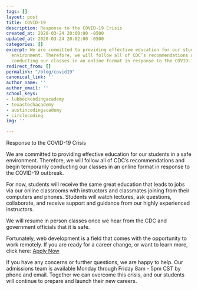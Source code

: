 ```yaml
---
tags: []
layout: post
title: COVID-19
description: Response to the COVID-19 Crisis
created_at: 2020-03-24 20:00:00 -0500
updated_at: 2020-03-24 20:02:00 -0500
categories: []
excerpt: We are committed to providing effective education for our students in a safe
  environment. Therefore, we will follow all of CDC’s recommendations and begin temporarily
  conducting our classes in an online format in response to the COVID-19 outbreak.
redirect_from: []
permalink: "/blog/covid19"
canonical_link: ''
author_name: ''
author_email: ''
school_keys:
- lubbockcodingacademy
- texastechacademy
- austincodingacademy
- circlecoding
img: ''

---
```

Response to the COVID-19 Crisis

We are committed to providing effective education for our students in a safe environment. Therefore, we will follow all of CDC’s recommendations and begin temporarily conducting our classes in an online format in response to the COVID-19 outbreak.

For now, students will receive the same great education that leads to jobs via our online classrooms with instructors and classmates joining from their computers and phones. Students will watch lectures, ask questions, collaborate, and receive support and guidance from our highly experienced instructors. 

We will resume in person classes once we hear from the CDC and government officials that it is safe.

Fortunately, web development is a field that comes with the opportunity to work remotely. If you are ready for a career change, or want to learn more, click here: [Apply Now](/apply/ "Apply Now")

If you have any concerns or further questions, we are happy to help. Our admissions team is available Monday through Friday 8am - 5pm CST by phone and email. Together we can overcome this crisis, and our students will continue to prepare and launch their new careers.